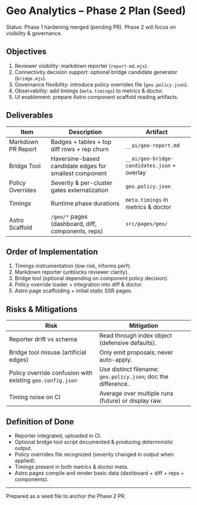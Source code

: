 # Geo Analytics – Phase 2 Plan (Seed)

Status: Phase 1 hardening merged (pending PR). Phase 2 will focus on visibility & governance.

## Objectives

1. Reviewer visibility: markdown reporter (`report-md.mjs`).
2. Connectivity decision support: optional bridge candidate generator (`bridge.mjs`).
3. Governance flexibility: introduce policy overrides file (`geo.policy.json`).
4. Observability: add timings (`meta.timings`) to metrics & doctor.
5. UI enablement: prepare Astro component scaffold reading artifacts.

## Deliverables

| Item | Description | Artifact |
|------|-------------|----------|
| Markdown PR Report | Badges + tables + top diff rows + rep churn | `__ai/geo-report.md` |
| Bridge Tool | Haversine-based candidate edges for smallest component | `__ai/geo-bridge-candidates.json` + overlay |
| Policy Overrides | Severity & per-cluster gates externalization | `geo.policy.json` |
| Timings | Runtime phase durations | `meta.timings` in metrics & doctor |
| Astro Scaffold | `/geo/*` pages (dashboard, diff, components, reps) | `src/pages/geo/` |

## Order of Implementation

1. Timings instrumentation (low risk, informs perf).
2. Markdown reporter (unblocks reviewer clarity).
3. Bridge tool (optional depending on component policy decision).
4. Policy override loader + integration into diff & doctor.
5. Astro page scaffolding + initial static SSR pages.

## Risks & Mitigations

| Risk | Mitigation |
|------|------------|
| Reporter drift vs schema | Read through index object (defensive defaults). |
| Bridge tool misuse (artificial edges) | Only emit proposals; never auto-apply. |
| Policy override confusion with existing `geo.config.json` | Use distinct filename: `geo.policy.json`; doc the difference. |
| Timing noise on CI | Average over multiple runs (future) or display raw. |

## Definition of Done

* Reporter integrated, uploaded in CI.
* Optional bridge tool script documented & producing deterministic output.
* Policy overrides file recognized (severity changed in output when applied).
* Timings present in both metrics & doctor meta.
* Astro pages compile and render basic data (dashboard + diff + reps + components).

---
Prepared as a seed file to anchor the Phase 2 PR.
